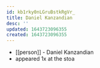 ```yaml
---
id: kb1rky0nLGruBstkRgVr_
title: Daniel Kanzandian
desc: ''
updated: 1643723096355
created: 1643723096355
---
```



- [[person]] - Daniel Kanzandian
- appeared 1x at the stoa
